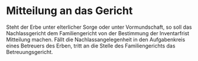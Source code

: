 # Mitteilung an das Gericht

Steht der Erbe unter elterlicher Sorge oder unter Vormundschaft, so soll das Nachlassgericht dem Familiengericht von der Bestimmung der Inventarfrist Mitteilung machen. Fällt die Nachlassangelegenheit in den Aufgabenkreis eines Betreuers des Erben, tritt an die Stelle des Familiengerichts das Betreuungsgericht.